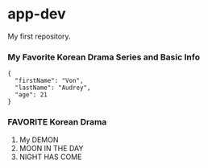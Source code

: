 # app-dev
My first repository.

### **My Favorite Korean Drama Series and Basic Info**
```
{
  "firstName": "Von",
  "lastName": "Audrey",
  "age": 21
}
```
### FAVORITE Korean Drama 
1. My DEMON
2. MOON IN THE DAY
3. NIGHT HAS COME
   
